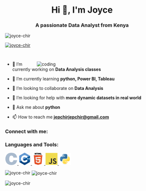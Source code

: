 <h1 align="center">Hi 👋, I'm Joyce</h1>
<h3 align="center">A passionate Data Analyst from Kenya</h3>

<p align="left"> <img src="https://komarev.com/ghpvc/?username=joyce-chir&label=Profile%20views&color=0e75b6&style=flat" alt="joyce-chir" /> </p>

<p align="left"> <a href="https://github.com/ryo-ma/github-profile-trophy"><img src="https://github-profile-trophy.vercel.app/?username=joyce-chir" alt="joyce-chir" /></a> </p>

<p align="left"> <a href="https://twitter.com/" target="blank"><img src="https://img.shields.io/twitter/follow/?logo=twitter&style=for-the-badge" alt="" /></a> </p>
<img align="right" scr="https://giphy.com/gifs/IbaHSmEeJGqk" alt="coding" width="400">


- 🔭 I’m currently working on **Data Analysis classes**

- 🌱 I’m currently learning **python, Power BI, Tableau**

- 👯 I’m looking to collaborate on **Data Analysis**

- 🤝 I’m looking for help with **more dynamic datasets in real world**

- 💬 Ask me about **python**

- 📫 How to reach me **jepchirjepchir@gmail.com**

<h3 align="left">Connect with me:</h3>
<p align="left">
</p>

<h3 align="left">Languages and Tools:</h3>
<p align="left"> <a href="https://www.cprogramming.com/" target="_blank" rel="noreferrer"> <img src="https://raw.githubusercontent.com/devicons/devicon/master/icons/c/c-original.svg" alt="c" width="40" height="40"/> </a> <a href="https://www.w3schools.com/cpp/" target="_blank" rel="noreferrer"> <img src="https://raw.githubusercontent.com/devicons/devicon/master/icons/cplusplus/cplusplus-original.svg" alt="cplusplus" width="40" height="40"/> </a> <a href="https://www.w3.org/html/" target="_blank" rel="noreferrer"> <img src="https://raw.githubusercontent.com/devicons/devicon/master/icons/html5/html5-original-wordmark.svg" alt="html5" width="40" height="40"/> </a> <a href="https://developer.mozilla.org/en-US/docs/Web/JavaScript" target="_blank" rel="noreferrer"> <img src="https://raw.githubusercontent.com/devicons/devicon/master/icons/javascript/javascript-original.svg" alt="javascript" width="40" height="40"/> </a> <a href="https://www.python.org" target="_blank" rel="noreferrer"> <img src="https://raw.githubusercontent.com/devicons/devicon/master/icons/python/python-original.svg" alt="python" width="40" height="40"/> </a> </p>

<p><img align="left" src="https://github-readme-stats.vercel.app/api/top-langs?username=joyce-chir&show_icons=true&locale=en&layout=compact" alt="joyce-chir" /></p>

<p>&nbsp;<img align="center" src="https://github-readme-stats.vercel.app/api?username=joyce-chir&show_icons=true&locale=en" alt="joyce-chir" /></p>

<p><img align="center" src="https://github-readme-streak-stats.herokuapp.com/?user=joyce-chir&" alt="joyce-chir" /></p>
